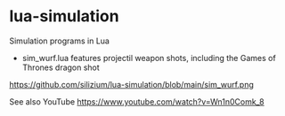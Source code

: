 # lua-simulation
Simulation programs in Lua

* sim_wurf.lua features projectil weapon shots, including the Games of Thrones dragon shot

https://github.com/silizium/lua-simulation/blob/main/sim_wurf.png

See also YouTube https://www.youtube.com/watch?v=Wn1n0Comk_8
